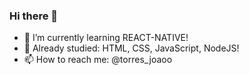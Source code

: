 ### Hi there 👋

- 🌱 I’m currently learning REACT-NATIVE!
- 📖 Already studied: HTML, CSS, JavaScript, NodeJS!
- 📫 How to reach me: @torres_joaoo
